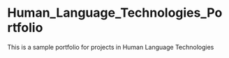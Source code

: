 # Human_Language_Technologies_Portfolio
This is a sample portfolio for projects in Human Language Technologies
